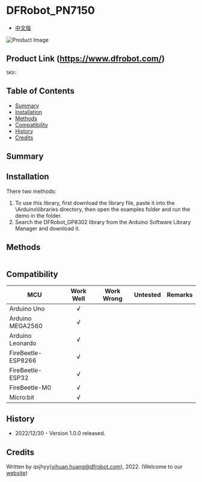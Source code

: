 # DFRobot_PN7150
* [中文版](./README_CN.md)

![Product Image](./resources/images/PN7150.png)


## Product Link (https://www.dfrobot.com/)
    SKU: 


## Table of Contents

* [Summary](#summary)
* [Installation](#installation)
* [Methods](#methods)
* [Compatibility](#compatibility)
* [History](#history)
* [Credits](#credits)


## Summary



## Installation

There two methods:

1. To use this library, first download the library file, paste it into the \Arduino\libraries directory, then open the examples folder and run the demo in the folder.
2. Search the DFRobot_GP8302 library from the Arduino Software Library Manager and download it.


## Methods

```C++

```


## Compatibility

MCU                | Work Well    | Work Wrong   | Untested    | Remarks
------------------ | :----------: | :----------: | :---------: | :----:
Arduino Uno        |      √       |              |             |
Arduino MEGA2560   |      √       |              |             |
Arduino Leonardo   |      √       |              |             |
FireBeetle-ESP8266 |      √       |              |             |
FireBeetle-ESP32   |      √       |              |             |
FireBeetle-M0      |      √       |              |             |
Micro:bit          |      √       |              |             |


## History

- 2022/12/30 - Version 1.0.0 released.


## Credits

Written by qsjhyy(yihuan.huang@dfrobot.com), 2022. (Welcome to our [website](https://www.dfrobot.com/))

